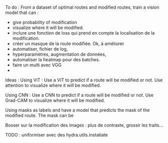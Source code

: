 To do : 
From a dataset of optimal routes and modified routes, train a vision model that can :
- give probability of modification
- visualize where it will be modified.
- inclure une fonction de loss qui prend en compte la localisation de la modification.
- créer un masque de la route modifiée. Ok, à améliorer
- automatiser, fichier de log, 
- hyperparamètres, augmentation de données,
- automatiser la heatmap pour des batches.
- faire un multi avec VGG
- 

Ideas : 
Using ViT : Use a ViT to predict if a route will be modified or not. Use attention to visualize where it will be modified.

Using CNN : Use a CNN to predict if a route will be modified or not. Use Grad-CAM to visualize where it will be modified.

Using masks as labels and have a model that predicts the mask of the modified route. The mask can be 



Bosser sur la modification des images : plus de contraste, grossir les traits...

TODO : uniformiser avec des hydra.utils.instatiate